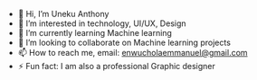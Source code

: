 - 👋 Hi, I’m Uneku Anthony
- 👀 I’m interested in technology, UI/UX, Design
- 🌱 I’m currently learning Machine learning
- 💞️ I’m looking to collaborate on Machine learning projects
- 📫 How to reach me, email: enwucholaemmanuel@gmail.com
- ⚡ Fun fact: I am also a professional Graphic designer

<!---
Anthony90210/Anthony90210 is a ✨ special ✨ repository because its `README.md` (this file) appears on your GitHub profile.
You can click the Preview link to take a look at your changes.
--->
